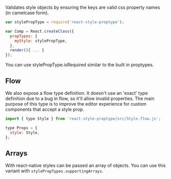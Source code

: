 Validates style objects by ensuring the keys are valid css property names (in camelcase form).


```js
var stylePropType = require('react-style-proptype');

var Comp = React.createClass({
  propTypes: {
    myStyle: stylePropType,
  },
  render(){ ... }
});
```

You can use stylePropType.isRequired similar to the built in proptypes.

## Flow

We also expose a flow type definition. It doesn't use an 'exact' type definition due to a bug in flow, so it'll allow invalid properties. The main purpose of this type is to improve the editor experience for custom components that accept a style prop.

```jsx
import { type Style } from 'react-style-proptype/src/Style.flow.js';

type Props = {
  style: Style,
};
```

## Arrays

With react-native styles can be passed an array of objects. You can use this variant with
`stylePropTypes.supportingArrays`.


